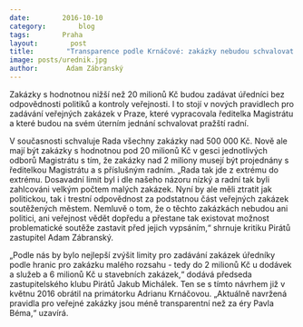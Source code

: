 ```yaml
---
date:        2016-10-10
category:        blog
tags:        Praha
layout:        post
title:        "Transparence podle Krnáčové: zakázky nebudou schvalovat politici, ale úředníci" 
image: posts/urednik.jpg
author:       Adam Zábranský
---
```


Zakázky s hodnotnou nižší než 20 milionů Kč budou zadávat úředníci bez odpovědnosti politiků a kontroly veřejnosti. I to stojí v nových pravidlech pro zadávání veřejných zakázek v Praze, které vypracovala ředitelka Magistrátu a které budou na svém úterním jednání schvalovat pražští radní.

V současnosti schvaluje Rada všechny zakázky nad 500 000 Kč. Nově ale mají být zakázky s hodnotnou pod 20 milionů Kč v gesci jednotlivých odborů Magistrátu s tím, že zakázky nad 2 miliony musejí být projednány s ředitelkou Magistrátu a s příslušným radním. „Rada tak jde z extrému do extrému. Dosavadní limit byl i dle našeho názoru nízký a radní tak byli zahlcováni velkým počtem malých zakázek. Nyní by ale měli ztratit jak politickou, tak i trestní odpovědnost za podstatnou část veřejných zakázek soutěžených městem. Nemluvě o tom, že o těchto zakázkách nebudou ani politici, ani veřejnost vědět dopředu a přestane tak existovat možnost problematické soutěže zastavit před jejich vypsáním,“ shrnuje kritiku Pirátů zastupitel Adam Zábranský.

„Podle nás by bylo nejlepší zvýšit limity pro zadávání zakázek úředníky podle hranic pro zakázku malého rozsahu - tedy do 2 milionů Kč u dodávek a služeb a 6 milionů Kč u stavebních zakázek,“ dodává předseda zastupitelského klubu Pirátů Jakub Michálek. Ten se s tímto návrhem již v květnu 2016 obrátil na primátorku Adrianu Krnáčovou. „Aktuálně navržená pravidla pro veřejné zakázky jsou méně transparentní než za éry Pavla Béma,“ uzavírá.

